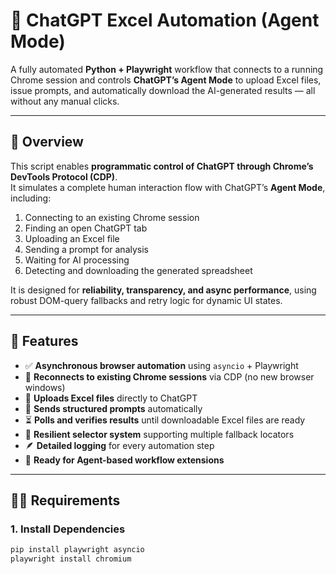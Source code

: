 # 🤖 ChatGPT Excel Automation (Agent Mode)

A fully automated **Python + Playwright** workflow that connects to a running Chrome session and controls **ChatGPT’s Agent Mode** to upload Excel files, issue prompts, and automatically download the AI-generated results — all without any manual clicks.

---

## 🚀 Overview

This script enables **programmatic control of ChatGPT through Chrome’s DevTools Protocol (CDP)**.  
It simulates a complete human interaction flow with ChatGPT’s **Agent Mode**, including:

1. Connecting to an existing Chrome session  
2. Finding an open ChatGPT tab  
3. Uploading an Excel file  
4. Sending a prompt for analysis  
5. Waiting for AI processing  
6. Detecting and downloading the generated spreadsheet  

It is designed for **reliability, transparency, and async performance**, using robust DOM-query fallbacks and retry logic for dynamic UI states.

---

## 🧰 Features

- ✅ **Asynchronous browser automation** using `asyncio` + Playwright  
- 🔄 **Reconnects to existing Chrome sessions** via CDP (no new browser windows)  
- 📎 **Uploads Excel files** directly to ChatGPT  
- 💬 **Sends structured prompts** automatically  
- ⏳ **Polls and verifies results** until downloadable Excel files are ready  
- 🧩 **Resilient selector system** supporting multiple fallback locators  
- 🪶 **Detailed logging** for every automation step  
- 🧠 **Ready for Agent-based workflow extensions**

---

## 🧑‍💻 Requirements

### 1. Install Dependencies

```bash
pip install playwright asyncio
playwright install chromium
